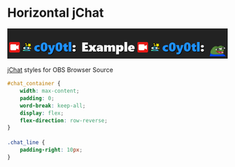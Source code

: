 # Horizontal jChat
![Example](example.png)
  
[jChat](https://www.giambaj.it/twitch/jchat/) styles for OBS Browser Source
```css
#chat_container {
    width: max-content;
    padding: 0;
    word-break: keep-all;
    display: flex;
    flex-direction: row-reverse;
}

.chat_line {
    padding-right: 10px;
}
```